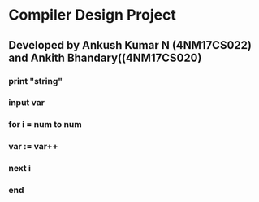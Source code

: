 # Compiler Design Project

## Developed by Ankush Kumar N (4NM17CS022) and Ankith Bhandary((4NM17CS020)


### print "string"
### input var
### for i = num to num
### var := var++
### next i
### end


